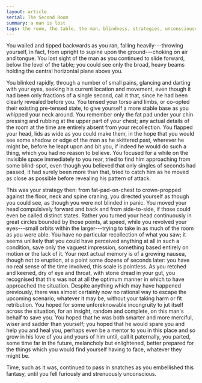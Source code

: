 ```yaml
---
layout: article
serial: The Second Room
summary: a man is lost
tags: the room, the table, the man, blindness, strategies, unconsciousness
---
```


You wailed and tipped backwards as you ran, falling heavily---throwing yourself, in fact, from upright to supine upon the ground---choking on air and tongue.  You lost sight of the man as you continued to slide forward, below the level of the table; you could see only the broad, heavy beams holding the central horizontal plane above you.

You blinked rapidly, through a number of small pains, glancing and darting with your eyes, seeking his current location and movement, even though it had been only fractions of a single second, call it that, since he had been clearly revealed before you. You tensed your torso and limbs, or co-opted their existing pre-tensed state, to give yourself a more stable base as you whipped your neck around.  You remember only the fat pad under your chin pressing and rubbing at the upper part of your chest; any actual details of the room at the time are entirely absent from your recollection. You flapped your head, lids as wide as you could make them, in the hope that you would see some shadow or edge of the man as he skittered past, wherever he might be, before he leapt upon and bit you, if indeed he would do such a thing, which you had no reason to believe. You focused for a while on the invisible space immediately to you rear, tried to find him approaching from some blind-spot, even though you believed that only singles of seconds had passed, it had surely been more than that, tried to catch him as he moved as close as possible before revealing his pattern of attack.

This was your strategy then: from fat-pad-on-chest to crown-propped against the floor, neck and spine craning, you directed yourself as though you could see, as though you were not blinded in panic. You moved your head compulsively forward and back and from side-to-side, if those could even be called distinct states. Rather you turned your head continuously in great circles bounded by those points, at speed, while you revolved your eyes---small orbits within the larger---trying to take in as much of the room as you were able. You have no particular recollection of what you saw; it seems unlikely that you could have perceived anything at all in such a condition, save only the vaguest impression, something based entirely on motion or the lack of it. Your next actual memory is of a growing nausea, though not to eruption, at a point some dozens of seconds later: you have no real sense of the time involved, this scale is pointless.  As you retched and keened, dry of eye and throat, with stone dread in your gut, you recognised that this was not at all the optimum manner in which to have approached the situation. Despite anything which may have happened previously, there was almost certainly now no rational way to escape the upcoming scenario, whatever it may be, without your taking harm or fit retribution.  You hoped for some unforeknowable incongruity to jut itself across the situation, for an insight, random and complete, on this man's behalf to save you. You hoped that he was both smarter and more merciful, wiser and sadder than yourself; you hoped that he would spare you and help you and heal you, perhaps even be a mentor to you in this place and so grow in his love of you and yours of him until, call it paternally, you parted, some time far in the future, melancholy but enlightened, better prepared for the things which you would find yourself having to face, whatever they might be.

Time, such as it was, continued to pass in snatches as you embellished this fantasy, until you fell furiously and strenuously unconscious.
